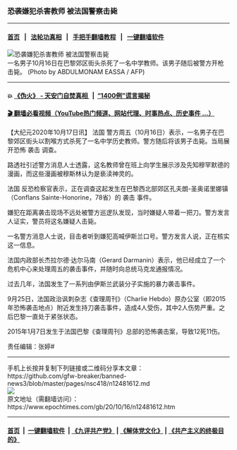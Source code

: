 ### 恐袭嫌犯杀害教师 被法国警察击毙
------------------------

#### [首页](https://github.com/gfw-breaker/banned-news3/blob/master/README.md) &nbsp;&nbsp;|&nbsp;&nbsp; [法轮功真相](https://github.com/begood0513/basic/blob/master/README.md)  &nbsp;&nbsp;|&nbsp;&nbsp; [手把手翻墙教程](https://github.com/gfw-breaker/guides/wiki)  &nbsp;&nbsp;|&nbsp;&nbsp; [一键翻墙软件](https://github.com/gfw-breaker/nogfw/blob/master/README.md)  



<div><img alt="恐袭嫌犯杀害教师 被法国警察击毙" class="attachment-djy_600_400 size-djy_600_400 wp-post-image" src="https://i.epochtimes.com/assets/uploads/2020/10/000_8T98VC-600x400.jpg"/>
<div class="caption">
 一名男子10月16日在巴黎郊区街头杀死了一名中学教师。该男子随后被警方开枪击毙。 (Photo by ABDULMONAM EASSA / AFP)
</div></div><hr/>

#### 💥 [《伪火》 - 天安门自焚真相 ](http://158.247.195.190:10000/videos/blog/weihuo.html)&nbsp; |&nbsp; [“1400例”谎言揭秘  ](http://158.247.195.190:10000/videos/blog/jiexi1400.html)

#### [ 🎬  翻墙必看视频（YouTube热门频道、网站代理、时事热点、历史事件 ...）](https://github.com/gfw-breaker/links/blob/master/banned.md)

<div><p>
 【大纪元2020年10月17日讯】
 <ok href="https://www.epochtimes.com/gb/tag/%E6%B3%95%E5%9B%BD.html">
  法国
 </ok>
 警方周五（10月16日）表示，一名男子在巴黎郊区街头以割喉方式杀死了一名中学历史教师。警方随后将该男子击毙。当局展开恐怖
 <ok href="https://www.epochtimes.com/gb/tag/%E8%A2%AD%E5%87%BB.html">
  袭击
 </ok>
 调查。
</p>
<p>
 路透社引述警方消息人士透露，这名教师曾在班上向学生展示涉及先知穆罕默德的漫画，而这些漫画被穆斯林认为是亵渎神灵的。
</p>
<p>
 <ok href="https://www.epochtimes.com/gb/tag/%E6%B3%95%E5%9B%BD.html">
  法国
 </ok>
 反恐检察官表示，正在调查这起发生在巴黎西北部郊区孔夫朗-圣奥诺里娜镇（Conflans Sainte-Honorine，78省）的
 <ok href="https://www.epochtimes.com/gb/tag/%E8%A2%AD%E5%87%BB.html">
  袭击
 </ok>
 事件。
</p>
<p>
 嫌犯在距离袭击现场不远处被警方巡逻队发现，当时嫌疑人带着一把刀。警方发言人证实，警员将这名嫌疑人击毙。
</p>
<p>
 一名警方消息人士说，目击者听到嫌犯高喊伊斯兰口号。警方发言人说，正在核实这一信息。
</p>
<p>
 法国内政部长杰拉尔德·达尔马南（Gerard Darmanin）表示，他已经成立了一个危机中心来处理周五的袭击事件，并随时向总统马克龙通报情况。
</p>
<p>
 过去几年，法国发生了一系列由伊斯兰武装分子实施的暴力袭击事件。
</p>
<p>
 9月25日，法国政治讽刺杂志《查理周刊》（Charlie Hebdo）原办公室（即2015年恐怖袭击地点）附近发生持刀袭击事件，造成4人受伤，其中2人伤势严重。之后巴黎一直处于紧张状态。
</p>
<p>
 2015年1月7日发生于法国巴黎《查理周刊》总部的恐怖袭击案，导致12死11伤。
</p>
<p>
 责任编辑：张婷#
</p>
</div>
<hr/>
手机上长按并复制下列链接或二维码分享本文章：<br/>
https://github.com/gfw-breaker/banned-news3/blob/master/pages/nsc418/n12481612.md <br/>
<a href='https://github.com/gfw-breaker/banned-news3/blob/master/pages/nsc418/n12481612.md'><img src='https://github.com/gfw-breaker/banned-news3/blob/master/pages/nsc418/n12481612.md.png'/></a> <br/>
原文地址（需翻墙访问）：https://www.epochtimes.com/gb/20/10/16/n12481612.htm


------------------------
#### [首页](https://github.com/gfw-breaker/banned-news3/blob/master/README.md) &nbsp;|&nbsp; [一键翻墙软件](https://github.com/gfw-breaker/nogfw/blob/master/README.md) &nbsp;| [《九评共产党》](https://github.com/gfw-breaker/9ping.md/blob/master/README.md#九评之一评共产党是什么) | [《解体党文化》](https://github.com/gfw-breaker/jtdwh.md/blob/master/README.md) | [《共产主义的终极目的》](https://github.com/gfw-breaker/gczydzjmd.md/blob/master/README.md)


<img src='http://gfw-breaker.win/banned-news3/pages/nsc418/n12481612.md' width='0px' height='0px'/>